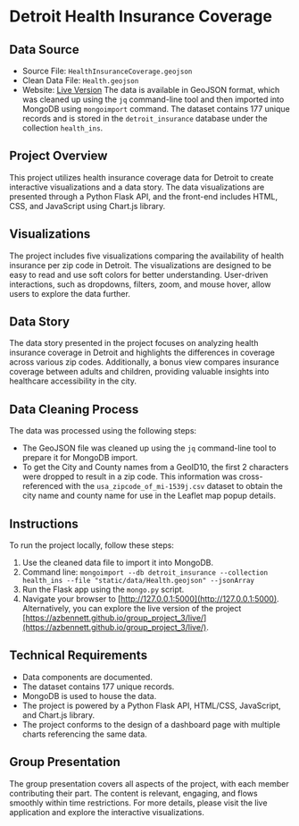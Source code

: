 # Detroit Health Insurance Coverage
## Data Source
- Source File: `HealthInsuranceCoverage.geojson`
- Clean Data File: `Health.geojson`
- Website: [Live Version](https://azbennett.github.io/group_project_3/live/)
The data is available in GeoJSON format, which was cleaned up using the `jq` command-line tool and then imported into MongoDB using `mongoimport` command. The dataset contains 177 unique records and is stored in the `detroit_insurance` database under the collection `health_ins`.
## Project Overview
This project utilizes health insurance coverage data for Detroit to create interactive visualizations and a data story. The data visualizations are presented through a Python Flask API, and the front-end includes HTML, CSS, and JavaScript using Chart.js library.
## Visualizations
The project includes five visualizations comparing the availability of health insurance per zip code in Detroit. The visualizations are designed to be easy to read and use soft colors for better understanding. User-driven interactions, such as dropdowns, filters, zoom, and mouse hover, allow users to explore the data further.
## Data Story
The data story presented in the project focuses on analyzing health insurance coverage in Detroit and highlights the differences in coverage across various zip codes. Additionally, a bonus view compares insurance coverage between adults and children, providing valuable insights into healthcare accessibility in the city.
## Data Cleaning Process
The data was processed using the following steps:
- The GeoJSON file was cleaned up using the `jq` command-line tool to prepare it for MongoDB import.
- To get the City and County names from a GeoID10, the first 2 characters were dropped to result in a zip code. This information was cross-referenced with the `usa_zipcode_of_mi-1539j.csv` dataset to obtain the city name and county name for use in the Leaflet map popup details.
## Instructions
To run the project locally, follow these steps:
1. Use the cleaned data file to import it into MongoDB.
2. Command line: `mongoimport --db detroit_insurance --collection health_ins --file "static/data/Health.geojson" --jsonArray`
3. Run the Flask app using the `mongo.py` script.
4. Navigate your browser to [http://127.0.0.1:5000](http://127.0.0.1:5000).
Alternatively, you can explore the live version of the project [https://azbennett.github.io/group_project_3/live/](https://azbennett.github.io/group_project_3/live/).
## Technical Requirements
- Data components are documented.
- The dataset contains 177 unique records.
- MongoDB is used to house the data.
- The project is powered by a Python Flask API, HTML/CSS, JavaScript, and Chart.js library.
- The project conforms to the design of a dashboard page with multiple charts referencing the same data.
## Group Presentation
The group presentation covers all aspects of the project, with each member contributing their part. The content is relevant, engaging, and flows smoothly within time restrictions.
For more details, please visit the live application and explore the interactive visualizations.